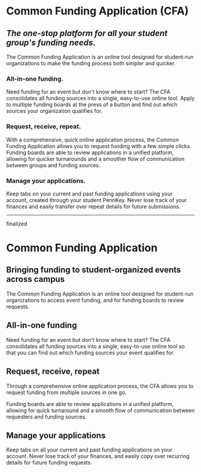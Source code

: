 # Common Funding Application (CFA)

## *The one-stop platform for all your student group's funding needs.*

The Common Funding Application is an online tool designed for student-run organizations to make the funding process both simpler and quicker. 

### All-in-one funding.

Need funding for an event but don't know where to start? The CFA consolidates all funding sources into a single, easy-to-use online tool. Apply to multiple funding boards at the press of a button and find out which sources your organization qualifies for.

### Request, receive, repeat.

With a comprehensive, quick online application process, the Common Funding Application allows you to request funding with a few simple clicks. Funding boards are able to review applications in a unified platform, allowing for quicker turnarounds and a smoother flow of communication between groups and funding sources.

### Manage your applications.

Keep tabs on your current and past funding applications using your account, created through your student PennKey. Never lose track of your finances and easily transfer over repeat details for future submissions.

---

finalized

# Common Funding Application

## Bringing funding to student-organized events across campus

The Common Funding Application is an online tool designed for student-run organizations to access event funding, and for funding boards to review requests.

## All-in-one funding

Need funding for an event but don't know where to start? The CFA consolidates all funding sources into a single, easy-to-use online tool so that you can find out which funding sources your event qualifies for.

## Request, receive, repeat

Through a comprehensive online application process, the CFA allows you to request funding from multiple sources in one go.

Funding boards are able to review applications in a unified platform, allowing for quick turnaround and a smooth flow of communication between requesters and funding sources.

## Manage your applications

Keep tabs on all your current and past funding applications on your account. Never lose track of your finances, and easily copy over recurring details for future funding requests.